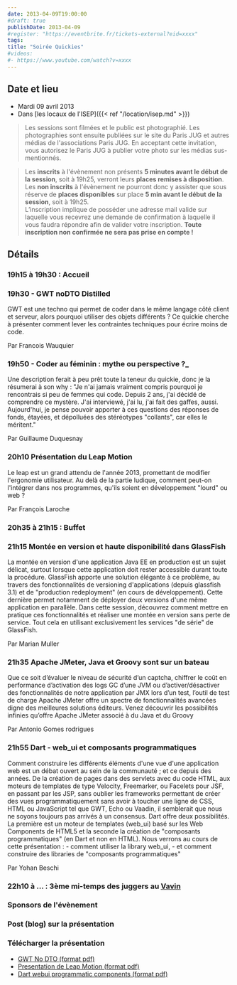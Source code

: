 ```yaml
---
date: 2013-04-09T19:00:00
#draft: true
publishDate: 2013-04-09
#register: "https://eventbrite.fr/tickets-external?eid=xxxx"
tags:
title: "Soirée Quickies"
#videos: 
#- https://www.youtube.com/watch?v=xxxx
---
```


## Date et lieu

* Mardi 09 avril 2013
* Dans [les locaux de l'ISEP]({{< ref "/location/isep.md" >}})

> Les sessions sont filmées et le public est photographié. Les photographies sont ensuite publiées sur le site du Paris JUG et autres médias de l'associations Paris JUG. En acceptant cette invitation, vous autorisez le Paris JUG à publier votre photo sur les médias sus-mentionnés.

> Les **inscrits** à l'évènement non présents **5 minutes avant le début de la session**, soit à 19h25, verront leurs **places remises à disposition**.  
Les **non inscrits** à l'évènement ne pourront donc y assister que sous réserve de **places disponibles** sur place **5 min avant le début de la session**, soit à 19h25.  
L’inscription implique de posséder une adresse mail valide sur laquelle vous recevrez une demande de confirmation à laquelle il vous faudra répondre afin de valider votre inscription.
**Toute inscription non confirmée ne sera pas prise en compte !**

## Détails

### 19h15 à 19h30 : Accueil

### 19h30 - GWT noDTO Distilled
GWT est une techno qui permet de coder dans le même langage côté client et serveur, alors pourquoi utiliser des objets différents ? Ce quickie cherche à présenter comment lever les contraintes techniques pour écrire moins de code.

Par Francois Wauquier

### 19h50 - Coder au féminin : mythe ou perspective ?_
Une description ferait à peu prêt toute la teneur du quickie, donc je la résumerai à son why : "Je n'ai jamais vraiment compris pourquoi je rencontrais si peu de femmes qui code. Depuis 2 ans, j'ai décidé de comprendre ce mystère. J'ai interviewé, j'ai lu, j'ai fait des gaffes, aussi. Aujourd'hui, je pense pouvoir apporter à ces questions des réponses de fonds, étayées, et dépolluées des stéréotypes "collants", car elles le méritent."

Par Guillaume Duquesnay

### 20h10 Présentation du Leap Motion
Le leap est un grand attendu de l'année 2013, promettant de modifier l'ergonomie utilisateur.
Au delà de la partie ludique, comment peut-on l'intégrer dans nos programmes, qu'ils soient en développement "lourd" ou web ?

Par François Laroche

### 20h35 à 21h15 : Buffet

### 21h15 Montée en version et haute disponibilité dans GlassFish
La montée en version d'une application Java EE en production est un sujet délicat, surtout lorsque cette application doit rester accessible durant toute la procédure. GlassFish apporte une solution élégante à ce problème, au travers des fonctionnalités de versioning d'applications (depuis glassfish 3.1) et de "production redeployment" (en cours de développement). Cette dernière permet notamment de déployer deux versions d'une même application en parallèle. Dans cette session, découvrez comment mettre en pratique ces fonctionnalités et réaliser une montée en version sans perte de service. Tout cela en utilisant exclusivement les services "de série" de GlassFish.

Par Marian Muller

### 21h35 Apache JMeter, Java et Groovy sont sur un bateau
Que ce soit d’évaluer le niveau de sécurité d’un captcha, chiffrer le coût en performance d’activation des logs GC d’une JVM ou d’activer/désactiver des fonctionnalités de notre application par JMX lors d’un test, l’outil de test de charge Apache JMeter offre un spectre de fonctionnalités avancées digne des meilleures solutions éditeurs. Venez découvrir les possibilités infinies qu’offre Apache JMeter associé à du Java et du Groovy

Par Antonio Gomes rodrigues

### 21h55 Dart - web_ui et composants programmatiques
Comment construire les différents éléments d'une vue d'une application web est un débat ouvert au sein de la communauté ; et ce depuis des années. De la création de pages dans des servlets avec du code HTML, aux moteurs de templates de type Velocity, Freemarker, ou Facelets pour JSF, en passant par les JSP, sans oublier les frameworks permettant de créer des vues programmatiquement sans avoir à toucher une ligne de CSS, HTML ou JavaScript tel que GWT, Echo ou Vaadin, il semblerait que nous ne soyons toujours pas arrivés à un consensus. Dart offre deux possibilités. La première est un moteur de templates (web_ui) basé sur les Web Components de HTML5 et la seconde la création de "composants programmatiques" (en Dart et non en HTML). Nous verrons au cours de cette présentation : - comment utiliser la library web_ui, - et comment construire des libraries de "composants programmatiques"

Par Yohan Beschi

### 22h10 à ... : 3ème mi-temps des juggers au [Vavin](https://maps.google.fr/maps/place?hl=fr&sourceid=navclient-ff&rlz=1B3GGGL_frFR294FR295&um=1&ie=UTF-8&q=restaurant+le+vavin+paris&fb=1&gl=fr&hq=restaurant+le+vavin&hnear=paris&cid=16763854041267710574)

### Sponsors de l'évènement

### Post (blog) sur la présentation

### Télécharger la présentation

- [GWT No DTO (format pdf)](/resources/2013/gwtnodto.pdf)
- [Presentation de Leap Motion (format pdf)](/resources/2013/PresentationdeLeapMotion.pdf)
- [Dart webui programmatic components (format pdf)](/resources/2013/Dart-webuiprogrammaticcomponents-Final.pdf)
